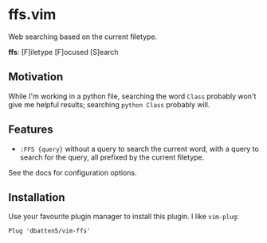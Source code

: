 # ffs.vim

Web searching based on the current filetype.

**ffs**: [F]iletype [F]ocused [S]earch

## Motivation

While I'm working in a python file, searching the word `Class` probably won't
give me helpful results; searching `python Class` probably will.

## Features

- `:FFS {query}` without a query to search the current word, with a query
to search for the query, all prefixed by the current filetype.

See the docs for configuration options.

## Installation

Use your favourite plugin manager to install this plugin. I like `vim-plug`:

```
Plug 'dbatten5/vim-ffs'
```
